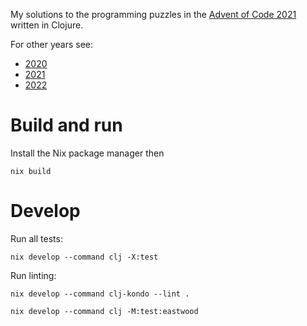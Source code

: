 My solutions to the programming puzzles in the [Advent of Code
2021](https://adventofcode.com/2021) written in Clojure.

For other years see:

* [2020](https://github.com/wagdav/advent-of-code-2020)
* [2021](https://github.com/wagdav/advent-of-code-2021)
* [2022](https://github.com/wagdav/advent-of-code-2022)

# Build and run

Install the Nix package manager then

```
nix build
```

# Develop

Run all tests:
```
nix develop --command clj -X:test
```

Run linting:

```
nix develop --command clj-kondo --lint .
```

```
nix develop --command clj -M:test:eastwood
```
